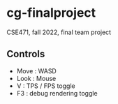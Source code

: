 # cg-finalproject
CSE471, fall 2022, final team project


## Controls
- Move : WASD
- Look : Mouse
- V : TPS / FPS toggle
- F3 : debug rendering toggle
